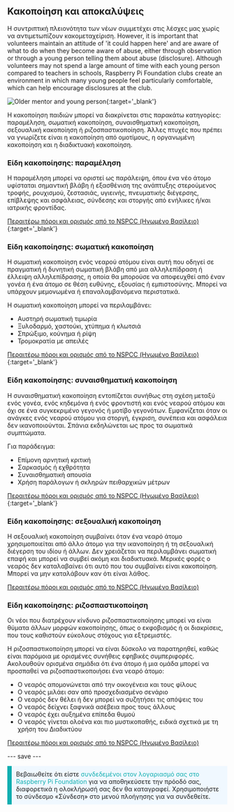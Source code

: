 ## Κακοποίηση και αποκαλύψεις

Η συντριπτική πλειονότητα των νέων συμμετέχει στις λέσχες μας χωρίς να αντιμετωπίζουν κακομεταχείριση. However, it is important that volunteers maintain an attitude of 'it could happen here' and are aware of what to do when they become aware of abuse, either through observation or through a young person telling them about abuse (disclosure). Although volunteers may not spend a large amount of time with each young person compared to teachers in schools, Raspberry Pi Foundation clubs create an environment in which many young people feel particularly comfortable, which can help encourage disclosures at the club.

![Older mentor and young person](images/Safeguarding-Image5-1200x800.png){:target='_blank'}

Η κακοποίηση παιδιών μπορεί να διακρίνεται στις παρακάτω κατηγορίες: παραμέληση, σωματική κακοποίηση, συναισθηματική κακοποίηση, σεξουαλική κακοποίηση ή ριζοσπαστικοποίηση. Άλλες πτυχές που πρέπει να γνωρίζετε είναι η κακοποίηση από ομοτίμους, η οργανωμένη κακοποίηση και η διαδικτυακή κακοποίηση.

### Είδη κακοποίησης: παραμέληση

Η παραμέληση μπορεί να οριστεί ως παράλειψη, όπου ένα νέο άτομο υφίσταται σημαντική βλάβη ή εξασθένιση της ανάπτυξης στερούμενος τροφής, ρουχισμού, ζεστασιάς, υγιεινής, πνευματικής διέγερσης, επίβλεψης και ασφάλειας, σύνδεσης και στοργής από ενήλικες ή/και ιατρικής φροντίδας.

[Περαιτέρω πόροι και ορισμός από το NSPCC (Ηνωμένο Βασίλειο)](https://www.nspcc.org.uk/what-is-child-abuse/types-of-abuse/neglect/){:target='_blank'}

### Είδη κακοποίησης: σωματική κακοποίηση

Η σωματική κακοποίηση ενός νεαρού ατόμου είναι αυτή που οδηγεί σε πραγματική ή δυνητική σωματική βλάβη από μια αλληλεπίδραση ή έλλειψη αλληλεπίδρασης, η οποία θα μπορούσε να αποφευχθεί από έναν γονέα ή ένα άτομο σε θέση ευθύνης, εξουσίας ή εμπιστοσύνης. Μπορεί να υπάρχουν μεμονωμένα ή επαναλαμβανόμενα περιστατικά.

Η σωματική κακοποίηση μπορεί να περιλαμβάνει:

* Αυστηρή σωματική τιμωρία
* Ξυλοδαρμό, χαστούκι, χτύπημα ή κλωτσιά
* Σπρώξιμο, κούνημα ή ρίψη
* Τρομοκρατία με απειλές

[Περαιτέρω πόροι και ορισμός από το NSPCC (Ηνωμένο Βασίλειο)](https://www.nspcc.org.uk/what-is-child-abuse/types-of-abuse/physical-abuse/){:target='_blank'}

### Είδη κακοποίησης: συναισθηματική κακοποίηση

Η συναισθηματική κακοποίηση εντοπίζεται συνήθως στη σχέση μεταξύ ενός γονέα, ενός κηδεμόνα ή ενός φροντιστή και ενός νεαρού ατόμου και όχι σε ένα συγκεκριμένο γεγονός ή μοτίβο γεγονότων. Εμφανίζεται όταν οι ανάγκες ενός νεαρού ατόμου για στοργή, έγκριση, συνέπεια και ασφάλεια δεν ικανοποιούνται. Σπάνια εκδηλώνεται ως προς τα σωματικά συμπτώματα.

Για παράδειγμα:

* Επίμονη αρνητική κριτική
* Σαρκασμός ή εχθρότητα
* Συναισθηματική απουσία
* Χρήση παράλογων ή σκληρών πειθαρχικών μέτρων

[Περαιτέρω πόροι και ορισμός από το NSPCC (Ηνωμένο Βασίλειο)](https://www.nspcc.org.uk/what-is-child-abuse/types-of-abuse/emotional-abuse/){:target='_blank'}

### Είδη κακοποίησης: σεξουαλική κακοποίηση

Η σεξουαλική κακοποίηση συμβαίνει όταν ένα νεαρό άτομο χρησιμοποιείται από άλλο άτομο για την ικανοποίηση ή τη σεξουαλική διέγερση του ιδίου ή άλλων. Δεν χρειάζεται να περιλαμβάνει σωματική επαφή και μπορεί να συμβεί ακόμη και διαδικτυακά. Μερικές φορές ο νεαρός δεν καταλαβαίνει ότι αυτό που του συμβαίνει είναι κακοποίηση. Μπορεί να μην καταλάβουν καν ότι είναι λάθος.

[Περαιτέρω πόροι και ορισμός από το NSPCC (Ηνωμένο Βασίλειο)](https://www.nspcc.org.uk/what-is-child-abuse/types-of-abuse/child-sexual-abuse/)

### Είδη κακοποίησης: ριζοσπαστικοποίηση

Οι νέοι που διατρέχουν κίνδυνο ριζοσπαστικοποίησης μπορεί να είναι θύματα άλλων μορφών κακοποίησης, όπως ο εκφοβισμός ή οι διακρίσεις, που τους καθιστούν εύκολους στόχους για εξτρεμιστές.

Η ριζοσπαστικοποίηση μπορεί να είναι δύσκολο να παρατηρηθεί, καθώς είναι παρόμοια με ορισμένες συνήθεις εφηβικές συμπεριφορές. Ακολουθούν ορισμένα σημάδια ότι ένα άτομο ή μια ομάδα μπορεί να προσπαθεί να ριζοσπαστικοποιήσει ένα νεαρό άτομο:

- Ο νεαρός απομονώνεται από την οικογένεια και τους φίλους
- Ο νεαρός μιλάει σαν από προσχεδιασμένο σενάριο
- Ο νεαρός δεν θέλει ή δεν μπορεί να συζητήσει τις απόψεις του
- Ο νεαρός δείχνει ξαφνικά ασέβεια προς τους άλλους
- Ο νεαρός έχει αυξημένα επίπεδα θυμού
- Ο νεαρός γίνεται ολοένα και πιο μυστικοπαθής, ειδικά σχετικά με τη χρήση του Διαδικτύου

[Περαιτέρω πόροι και ορισμός από το NSPCC (Ηνωμένο Βασίλειο)](https://www.nspcc.org.uk/keeping-children-safe/reporting-abuse/dedicated-helplines/protecting-children-from-radicalisation/)

--- save ---

<p style="border-left: solid; border-width:10px; border-color: #0faeb0; background-color: aliceblue; padding: 10px;">
Βεβαιωθείτε ότι είστε <span style="color: #0faeb0">συνδεδεμένοι στον λογαριασμό σας στο Raspberry Pi Foundation</span> για να αποθηκεύσετε την πρόοδό σας, διαφορετικά η ολοκλήρωσή σας δεν θα καταγραφεί. Χρησιμοποιήστε το σύνδεσμο «Σύνδεση» στο μενού πλοήγησης για να συνδεθείτε.
</p>
